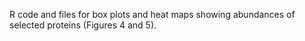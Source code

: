 R code and files for box plots and heat maps showing abundances of selected proteins (Figures 4 and 5).
